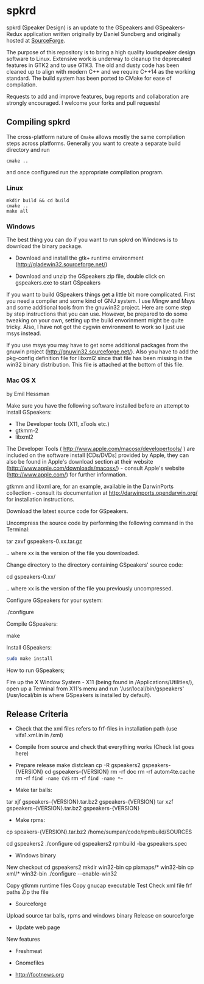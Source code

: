 spkrd
=====

spkrd (Speaker Design) is an update to the GSpeakers and GSpeakers-Redux application written originally by Daniel Sundberg and originally hosted at [SourceForge](https://sourceforge.net/projects/gspeakers/).

The purpose of this repository is to bring a high quality loudspeaker design software to Linux.  Extensive work is underway to cleanup the deprecated features in GTK2 and to use GTK3.  The old and dusty code has been cleaned up to align with modern C++ and we require C++14 as the working standard.  The build system has been ported to CMake for ease of compilation.

Requests to add and improve features, bug reports and collaboration are strongly encouraged.  I welcome your forks and pull requests!

## Compiling spkrd

The cross-platform nature of `Cmake` allows mostly the same compilation steps across platforms.  Generally you want to create a separate build directory and run

```
cmake ..
```

and once configured run the appropriate compilation program.

### Linux

```
mkdir build && cd build
cmake ..
make all
```

### Windows

The best thing you can do if you want to run spkrd on Windows is
to download the binary package.

* Download and install the gtk+ runtime environment
  (http://gladewin32.sourceforge.net/)

* Download and unzip the GSpeakers zip file, double click on gspeakers.exe
  to start GSpeakers

If you want to build GSpeakers things get a little bit more complicated. First
you need a compiler and some kind of GNU system. I use Mingw and Msys and some
additional tools from the gnuwin32 project. Here are some step by step
instructions that you can use. However, be prepared to do some tweaking on
your own, setting up the build envorinment might be quite tricky. Also, I
have not got the cygwin environment to work so I just use msys instead.

If you use msys you may have to get some additional packages from
the gnuwin project (http://gnuwin32.sourceforge.net/). Also you have to
add the pkg-config definition file for libxml2 since that file has been
missing in the win32 binary distribution. This file is attached at the bottom
of this file.

### Mac OS X
by Emil Hessman

Make sure you have the following software installed before an attempt
to install GSpeakers:

- The Developer tools (X11, xTools etc.)
- gtkmm-2
- libxml2

The Developer Tools ( http://www.apple.com/macosx/developertools/ ) are
included on the software install [CDs/DVDs] provided by Apple, they can
also be found in Apple's  download section at their website
(http://www.apple.com/downloads/macosx/) - consult Apple's website
(http://www.apple.com/) for further information.

gtkmm and libxml are, for an example, available in the DarwinPorts
collection - consult its documentation at
http://darwinports.opendarwin.org/ for installation instructions.

Download the latest source code for GSpeakers.

Uncompress the source code by performing the following command in the
Terminal:

tar zxvf gspeakers-0.xx.tar.gz

.. where xx is the version of the file you downloaded.

Change directory to the directory containing GSpeakers' source code:

cd gspeakers-0.xx/

.. where xx is the version of the file you previously uncompressed.

Configure GSpeakers for your system:

./configure

Compile GSpeakers:

make

Install GSpeakers:

```sh
sudo make install
```

How to run GSpeakers;

Fire up the X Window System - X11 (being found in /Applications/Utilities/),
open up a Terminal from X11's menu and run '/usr/local/bin/gspeakers'
(/usr/local/bin is where GSpeakers is installed by default).

## Release Criteria

* Check that the xml files refers to frf-files in installation path (use vifa1.xml.in in /xml)


* Compile from source and check that everything works
(Check list goes here)


* Prepare release
make distclean
cp -R gspeakers2 gspeakers-{VERSION}
cd gspeakers-{VERSION}
rm -rf doc
rm -rf autom4te.cache
rm -rf `find -name CVS`
rm -rf `find -name *~`

* Make tar balls:

tar xjf gspeakers-{VERSION}.tar.bz2 gspeakers-{VERSION}
tar xzf gspeakers-{VERSION}.tar.bz2 gspeakers-{VERSION}


* Make rpms:

cp speakers-{VERSION}.tar.bz2 /home/sumpan/code/rpmbuild/SOURCES

cd gspeakers2
./configure
cd gspeakers2
rpmbuild -ba gspeakers.spec


* Windows binary

New checkout
cd gspeakers2
mkdir win32-bin
cp pixmaps/* win32-bin
cp xml/* win32-bin
./configure --enable-win32

Copy gtkmm runtime files
Copy gnucap executable
Test
Check xml file frf paths
Zip the file


* Sourceforge

Upload source tar balls, rpms and windows binary
Release on sourceforge

* Update web page

New features

* Freshmeat

* Gnomefiles

* http://footnews.org

